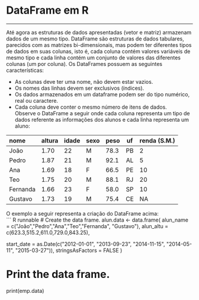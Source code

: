 # DataFrame em R
---
Até agora as estruturas de dados apresentadas (vetor e matriz) armazenam dados de um mesmo tipo. DataFrame são estruturas de dados tabulares, parecidos com as matrizes bi-dimensionais, mas podem ter diferentes tipos de dados em suas colunas, isto é, cada coluna contém valores variáveis de mesmo tipo e cada linha contém um conjunto de valores das diferentes colunas (um por coluna).
Os DataFrames possuem as seguintes características:
+ As colunas deve ter uma nome, não devem estar vazios.
+ Os nomes das linhas devem ser exclusivos (índices).
+ Os dados armazenados em um dataframe podem ser do tipo numérico, real ou caractere.
+ Cada coluna deve conter o mesmo número de itens de dados. <br>
Observe o DataFrame a seguir onde cada coluna representa um tipo de dados referente as informações dos alunos e cada linha representa um aluno:<br>
<table class="table table-condensed">
<thead>
<tr class="header">
<th align="left">nome</th>
<th align="left">altura</th>
<th>idade</th>
<th align="left">sexo</th>
<th align="left">peso</th>
<th align="center">uf</th>
<th align="left">renda (S.M.)</th>
</tr>
</thead>
<tbody>
<tr class="odd">
<td align="left">João</td>
<td align="left">1.70</td>
<td>22</td>
<td align="left">M</td>
<td align="left">78.3</td>
<td align="center">PB</td>
<td align="left">2</td>
</tr>
<tr class="even">
<td align="left">Pedro</td>
<td align="left">1.87</td>
<td>21</td>
<td align="left">M</td>
<td align="left">92.1</td>
<td align="center">AL</td>
<td align="left">5</td>
</tr>
<tr class="odd">
<td align="left">Ana</td>
<td align="left">1.69</td>
<td>18</td>
<td align="left">F</td>
<td align="left">66.5</td>
<td align="center">PE</td>
<td align="left">10</td>
</tr>
<tr class="even">
<td align="left">Teo</td>
<td align="left">1.75</td>
<td>20</td>
<td align="left">M</td>
<td align="left">88.1</td>
<td align="center">RJ</td>
<td align="left">20</td>
</tr>
<tr class="odd">
<td align="left">Fernanda</td>
<td align="left">1.66</td>
<td>23</td>
<td align="left">F</td>
<td align="left">58.0</td>
<td align="center">SP</td>
<td align="left">10</td>
</tr>
<tr class="even">
<td align="left">Gustavo</td>
<td align="left">1.73</td>
<td>19</td>
<td align="left">M</td>
<td align="left">75.4</td>
<td align="center">CE</td>
<td align="left">NA</td>
</tr>
</tbody>
</table>
O exemplo a seguir representa a criação do DataFrame acima:<br>
``` R runnable
# Create the data frame.
alun.data <- data.frame( 
   alun_name = c("João","Pedro","Ana","Teo","Fernanda", "Gustavo"),
   alun_altu = c(623.3,515.2,611.0,729.0,843.25), 
   
   start_date = as.Date(c("2012-01-01", "2013-09-23", "2014-11-15", "2014-05-11",
      "2015-03-27")),
   stringsAsFactors = FALSE
)
# Print the data frame.			
print(emp.data) 
```
